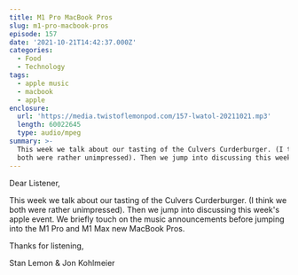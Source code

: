 ```yaml
---
title: M1 Pro MacBook Pros
slug: m1-pro-macbook-pros
episode: 157
date: '2021-10-21T14:42:37.000Z'
categories:
  - Food
  - Technology
tags:
  - apple music
  - macbook
  - apple
enclosure:
  url: 'https://media.twistoflemonpod.com/157-lwatol-20211021.mp3'
  length: 60022645
  type: audio/mpeg
summary: >-
  This week we talk about our tasting of the Culvers Curderburger. (I think we
  both were rather unimpressed). Then we jump into discussing this week's app...
---
```


Dear Listener,

This week we talk about our tasting of the Culvers Curderburger. (I think we both were rather unimpressed). Then we jump into discussing this week's apple event. We briefly touch on the music announcements before jumping into the M1 Pro and M1 Max new MacBook Pros.

Thanks for listening,

Stan Lemon & Jon Kohlmeier
